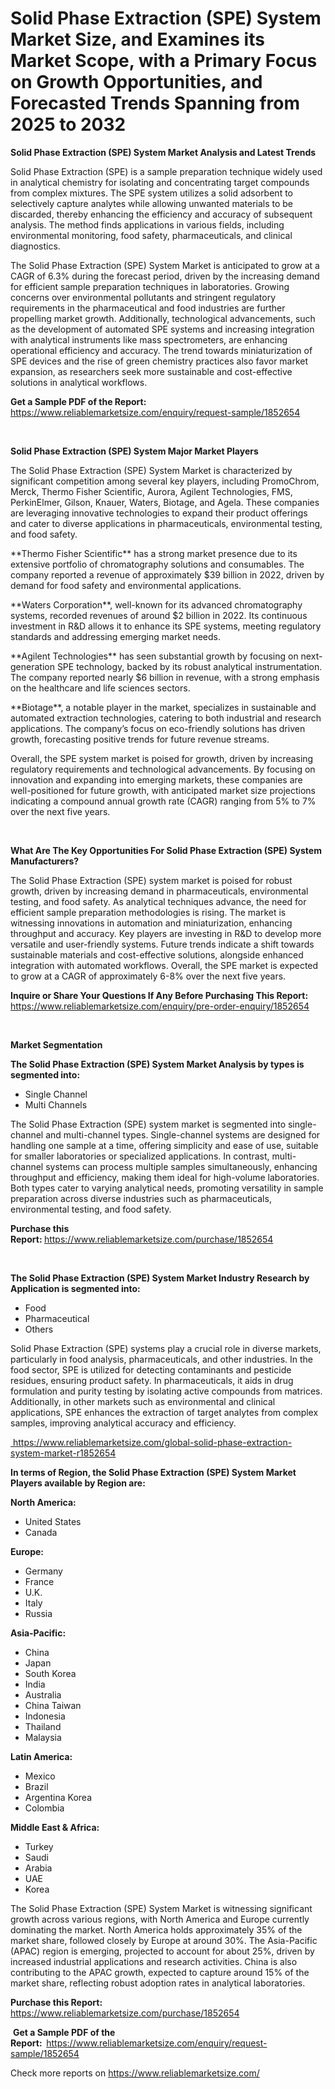 <p><h1>Solid Phase Extraction (SPE) System Market Size, and Examines its Market Scope, with a Primary Focus on Growth Opportunities, and Forecasted Trends Spanning from 2025 to 2032</h1></p><p><strong>Solid Phase Extraction (SPE) System Market Analysis and Latest Trends</strong></p>
<p><p>Solid Phase Extraction (SPE) is a sample preparation technique widely used in analytical chemistry for isolating and concentrating target compounds from complex mixtures. The SPE system utilizes a solid adsorbent to selectively capture analytes while allowing unwanted materials to be discarded, thereby enhancing the efficiency and accuracy of subsequent analysis. The method finds applications in various fields, including environmental monitoring, food safety, pharmaceuticals, and clinical diagnostics.</p><p>The Solid Phase Extraction (SPE) System Market is anticipated to grow at a CAGR of 6.3% during the forecast period, driven by the increasing demand for efficient sample preparation techniques in laboratories. Growing concerns over environmental pollutants and stringent regulatory requirements in the pharmaceutical and food industries are further propelling market growth. Additionally, technological advancements, such as the development of automated SPE systems and increasing integration with analytical instruments like mass spectrometers, are enhancing operational efficiency and accuracy. The trend towards miniaturization of SPE devices and the rise of green chemistry practices also favor market expansion, as researchers seek more sustainable and cost-effective solutions in analytical workflows.</p></p>
<p><strong>Get a Sample PDF of the Report:&nbsp;</strong> <a href="https://www.reliablemarketsize.com/enquiry/request-sample/1852654?utm_campaign=3226&utm_medium=2&utm_source=Github&utm_content=ia&utm_term=12042025&utm_id=solid-phase-extraction-spe-system">https://www.reliablemarketsize.com/enquiry/request-sample/1852654</a></p>
<p>&nbsp;</p>
<p><strong>Solid Phase Extraction (SPE) System Major Market Players</strong></p>
<p><p>The Solid Phase Extraction (SPE) System Market is characterized by significant competition among several key players, including PromoChrom, Merck, Thermo Fisher Scientific, Aurora, Agilent Technologies, FMS, PerkinElmer, Gilson, Knauer, Waters, Biotage, and Agela. These companies are leveraging innovative technologies to expand their product offerings and cater to diverse applications in pharmaceuticals, environmental testing, and food safety.</p><p>**Thermo Fisher Scientific** has a strong market presence due to its extensive portfolio of chromatography solutions and consumables. The company reported a revenue of approximately $39 billion in 2022, driven by demand for food safety and environmental applications.</p><p>**Waters Corporation**, well-known for its advanced chromatography systems, recorded revenues of around $2 billion in 2022. Its continuous investment in R&D allows it to enhance its SPE systems, meeting regulatory standards and addressing emerging market needs.</p><p>**Agilent Technologies** has seen substantial growth by focusing on next-generation SPE technology, backed by its robust analytical instrumentation. The company reported nearly $6 billion in revenue, with a strong emphasis on the healthcare and life sciences sectors.</p><p>**Biotage**, a notable player in the market, specializes in sustainable and automated extraction technologies, catering to both industrial and research applications. The company’s focus on eco-friendly solutions has driven growth, forecasting positive trends for future revenue streams.</p><p>Overall, the SPE system market is poised for growth, driven by increasing regulatory requirements and technological advancements. By focusing on innovation and expanding into emerging markets, these companies are well-positioned for future growth, with anticipated market size projections indicating a compound annual growth rate (CAGR) ranging from 5% to 7% over the next five years.</p></p>
<p>&nbsp;</p>
<p><strong>What Are The Key Opportunities For Solid Phase Extraction (SPE) System Manufacturers?</strong></p>
<p><p>The Solid Phase Extraction (SPE) system market is poised for robust growth, driven by increasing demand in pharmaceuticals, environmental testing, and food safety. As analytical techniques advance, the need for efficient sample preparation methodologies is rising. The market is witnessing innovations in automation and miniaturization, enhancing throughput and accuracy. Key players are investing in R&D to develop more versatile and user-friendly systems. Future trends indicate a shift towards sustainable materials and cost-effective solutions, alongside enhanced integration with automated workflows. Overall, the SPE market is expected to grow at a CAGR of approximately 6-8% over the next five years.</p></p>
<p><strong>Inquire or Share Your Questions If Any Before Purchasing This Report:</strong> <a href="https://www.reliablemarketsize.com/enquiry/pre-order-enquiry/1852654?utm_campaign=3226&utm_medium=2&utm_source=Github&utm_content=ia&utm_term=12042025&utm_id=solid-phase-extraction-spe-system">https://www.reliablemarketsize.com/enquiry/pre-order-enquiry/1852654</a></p>
<p>&nbsp;</p>
<p><strong>Market Segmentation</strong></p>
<p><strong>The Solid Phase Extraction (SPE) System Market Analysis by types is segmented into:</strong></p>
<p><ul><li>Single Channel</li><li>Multi Channels</li></ul></p>
<p><p>The Solid Phase Extraction (SPE) system market is segmented into single-channel and multi-channel types. Single-channel systems are designed for handling one sample at a time, offering simplicity and ease of use, suitable for smaller laboratories or specialized applications. In contrast, multi-channel systems can process multiple samples simultaneously, enhancing throughput and efficiency, making them ideal for high-volume laboratories. Both types cater to varying analytical needs, promoting versatility in sample preparation across diverse industries such as pharmaceuticals, environmental testing, and food safety.</p></p>
<p><strong>Purchase this Report:&nbsp;</strong><a href="https://www.reliablemarketsize.com/purchase/1852654?utm_campaign=3226&utm_medium=2&utm_source=Github&utm_content=ia&utm_term=12042025&utm_id=solid-phase-extraction-spe-system">https://www.reliablemarketsize.com/purchase/1852654</a></p>
<p>&nbsp;</p>
<p><strong>The Solid Phase Extraction (SPE) System Market Industry Research by Application is segmented into:</strong></p>
<p><ul><li>Food</li><li>Pharmaceutical</li><li>Others</li></ul></p>
<p><p>Solid Phase Extraction (SPE) systems play a crucial role in diverse markets, particularly in food analysis, pharmaceuticals, and other industries. In the food sector, SPE is utilized for detecting contaminants and pesticide residues, ensuring product safety. In pharmaceuticals, it aids in drug formulation and purity testing by isolating active compounds from matrices. Additionally, in other markets such as environmental and clinical applications, SPE enhances the extraction of target analytes from complex samples, improving analytical accuracy and efficiency.</p></p>
<p><a href="https://www.reliablemarketsize.com/global-solid-phase-extraction-system-market-r1852654?utm_campaign=3226&utm_medium=2&utm_source=Github&utm_content=ia&utm_term=12042025&utm_id=solid-phase-extraction-spe-system">&nbsp;https://www.reliablemarketsize.com/global-solid-phase-extraction-system-market-r1852654</a></p>
<p><strong>In terms of Region, the Solid Phase Extraction (SPE) System Market Players available by Region are:</strong></p>
<p>
    <p> <strong> North America: </strong>
        <ul>
            <li>United States</li>
            <li>Canada</li>
        </ul>
        </p> 
    <p> <strong> Europe: </strong>
        <ul>
            <li>Germany</li>
            <li>France</li>
            <li>U.K.</li>
            <li>Italy</li>
            <li>Russia</li>
        </ul>
        </p> 
    <p> <strong> Asia-Pacific: </strong>
        <ul>
            <li>China</li>
            <li>Japan</li>
            <li>South Korea</li>
            <li>India</li>
            <li>Australia</li>
            <li>China Taiwan</li>
            <li>Indonesia</li>
            <li>Thailand</li>
            <li>Malaysia</li>
        </ul>
        </p> 
    <p> <strong> Latin America: </strong>
        <ul>
            <li>Mexico</li>
            <li>Brazil</li>
            <li>Argentina Korea</li>
            <li>Colombia</li>
        </ul>
        </p> 
    <p> <strong> Middle East & Africa: </strong>
        <ul>
            <li>Turkey</li>
            <li>Saudi</li>
            <li>Arabia</li>
            <li>UAE</li>
            <li>Korea</li>
        </ul>
    </p>
    </p>
<p><p>The Solid Phase Extraction (SPE) System Market is witnessing significant growth across various regions, with North America and Europe currently dominating the market. North America holds approximately 35% of the market share, followed closely by Europe at around 30%. The Asia-Pacific (APAC) region is emerging, projected to account for about 25%, driven by increased industrial applications and research activities. China is also contributing to the APAC growth, expected to capture around 15% of the market share, reflecting robust adoption rates in analytical laboratories.</p></p>
<p><strong>Purchase this Report: </strong><a href="https://www.reliablemarketsize.com/purchase/1852654?utm_campaign=3226&utm_medium=2&utm_source=Github&utm_content=ia&utm_term=12042025&utm_id=solid-phase-extraction-spe-system">https://www.reliablemarketsize.com/purchase/1852654</a></p>
<p>&nbsp;<strong>Get a Sample PDF of the Report:&nbsp;&nbsp;</strong><a href="https://www.reliablemarketsize.com/enquiry/request-sample/1852654?utm_campaign=3226&utm_medium=2&utm_source=Github&utm_content=ia&utm_term=12042025&utm_id=solid-phase-extraction-spe-system">https://www.reliablemarketsize.com/enquiry/request-sample/1852654</a></p>
<p><strong></strong></p>
<p>Check more reports on <a href="https://www.reliablemarketsize.com/?utm_campaign=3226&utm_medium=2&utm_source=Github&utm_content=ia&utm_term=12042025&utm_id=solid-phase-extraction-spe-system">https://www.reliablemarketsize.com/</a></p>